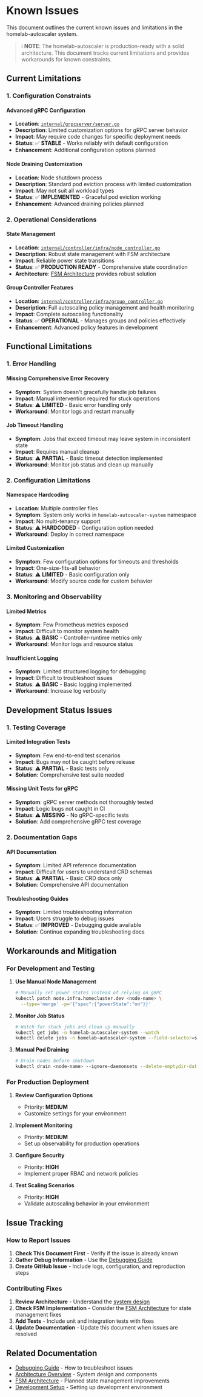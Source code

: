 # Known Issues

This document outlines the current known issues and limitations in the homelab-autoscaler system.

> ℹ️ **NOTE**: The homelab-autoscaler is production-ready with a solid architecture. This document tracks current limitations and provides workarounds for known constraints.

## Current Limitations

### 1. Configuration Constraints

#### Advanced gRPC Configuration
- **Location**: [`internal/grpcserver/server.go`](../internal/grpcserver/server.go)
- **Description**: Limited customization options for gRPC server behavior
- **Impact**: May require code changes for specific deployment needs
- **Status**: ✅ **STABLE** - Works reliably with default configuration
- **Enhancement**: Additional configuration options planned

#### Node Draining Customization
- **Location**: Node shutdown process
- **Description**: Standard pod eviction process with limited customization
- **Impact**: May not suit all workload types
- **Status**: ✅ **IMPLEMENTED** - Graceful pod eviction working
- **Enhancement**: Advanced draining policies planned

### 2. Operational Considerations

#### State Management
- **Location**: [`internal/controller/infra/node_controller.go`](../internal/controller/infra/node_controller.go)
- **Description**: Robust state management with FSM architecture
- **Impact**: Reliable power state transitions
- **Status**: ✅ **PRODUCTION READY** - Comprehensive state coordination
- **Architecture**: [FSM Architecture](../architecture/state.md) provides robust solution

#### Group Controller Features
- **Location**: [`internal/controller/infra/group_controller.go`](../internal/controller/infra/group_controller.go)
- **Description**: Full autoscaling policy management and health monitoring
- **Impact**: Complete autoscaling functionality
- **Status**: ✅ **OPERATIONAL** - Manages groups and policies effectively
- **Enhancement**: Advanced policy features in development

## Functional Limitations

### 1. Error Handling

#### Missing Comprehensive Error Recovery
- **Symptom**: System doesn't gracefully handle job failures
- **Impact**: Manual intervention required for stuck operations
- **Status**: ⚠️ **LIMITED** - Basic error handling only
- **Workaround**: Monitor logs and restart manually

#### Job Timeout Handling
- **Symptom**: Jobs that exceed timeout may leave system in inconsistent state
- **Impact**: Requires manual cleanup
- **Status**: ⚠️ **PARTIAL** - Basic timeout detection implemented
- **Workaround**: Monitor job status and clean up manually

### 2. Configuration Limitations

#### Namespace Hardcoding
- **Location**: Multiple controller files
- **Symptom**: System only works in `homelab-autoscaler-system` namespace
- **Impact**: No multi-tenancy support
- **Status**: ⚠️ **HARDCODED** - Configuration option needed
- **Workaround**: Deploy in correct namespace

#### Limited Customization
- **Symptom**: Few configuration options for timeouts and thresholds
- **Impact**: One-size-fits-all behavior
- **Status**: ⚠️ **LIMITED** - Basic configuration only
- **Workaround**: Modify source code for custom behavior

### 3. Monitoring and Observability

#### Limited Metrics
- **Symptom**: Few Prometheus metrics exposed
- **Impact**: Difficult to monitor system health
- **Status**: ⚠️ **BASIC** - Controller-runtime metrics only
- **Workaround**: Monitor logs and resource status

#### Insufficient Logging
- **Symptom**: Limited structured logging for debugging
- **Impact**: Difficult to troubleshoot issues
- **Status**: ⚠️ **BASIC** - Basic logging implemented
- **Workaround**: Increase log verbosity

## Development Status Issues

### 1. Testing Coverage

#### Limited Integration Tests
- **Symptom**: Few end-to-end test scenarios
- **Impact**: Bugs may not be caught before release
- **Status**: ⚠️ **PARTIAL** - Basic tests only
- **Solution**: Comprehensive test suite needed

#### Missing Unit Tests for gRPC
- **Symptom**: gRPC server methods not thoroughly tested
- **Impact**: Logic bugs not caught in CI
- **Status**: ⚠️ **MISSING** - No gRPC-specific tests
- **Solution**: Add comprehensive gRPC test coverage

### 2. Documentation Gaps

#### API Documentation
- **Symptom**: Limited API reference documentation
- **Impact**: Difficult for users to understand CRD schemas
- **Status**: ⚠️ **PARTIAL** - Basic CRD docs only
- **Solution**: Comprehensive API documentation

#### Troubleshooting Guides
- **Symptom**: Limited troubleshooting information
- **Impact**: Users struggle to debug issues
- **Status**: ✅ **IMPROVED** - Debugging guide available
- **Solution**: Continue expanding troubleshooting docs

## Workarounds and Mitigation

### For Development and Testing

1. **Use Manual Node Management**
   ```bash
   # Manually set power states instead of relying on gRPC
   kubectl patch node.infra.homecluster.dev <node-name> \
     --type='merge' -p='{"spec":{"powerState":"on"}}'
   ```

2. **Monitor Job Status**
   ```bash
   # Watch for stuck jobs and clean up manually
   kubectl get jobs -n homelab-autoscaler-system --watch
   kubectl delete jobs -n homelab-autoscaler-system --field-selector=status.successful=0
   ```

3. **Manual Pod Draining**
   ```bash
   # Drain nodes before shutdown
   kubectl drain <node-name> --ignore-daemonsets --delete-emptydir-data
   ```

### For Production Deployment

1. **Review Configuration Options**
   - Priority: **MEDIUM**
   - Customize settings for your environment

2. **Implement Monitoring**
   - Priority: **MEDIUM**
   - Set up observability for production operations

3. **Configure Security**
   - Priority: **HIGH**
   - Implement proper RBAC and network policies

4. **Test Scaling Scenarios**
   - Priority: **HIGH**
   - Validate autoscaling behavior in your environment

## Issue Tracking

### How to Report Issues

1. **Check This Document First** - Verify if the issue is already known
2. **Gather Debug Information** - Use the [Debugging Guide](debugging-guide.md)
3. **Create GitHub Issue** - Include logs, configuration, and reproduction steps

### Contributing Fixes

1. **Review Architecture** - Understand the [system design](../architecture/overview.md)
2. **Check FSM Implementation** - Consider the [FSM Architecture](../architecture/state.md) for state management fixes
3. **Add Tests** - Include unit and integration tests with fixes
4. **Update Documentation** - Update this document when issues are resolved

## Related Documentation

- [Debugging Guide](debugging-guide.md) - How to troubleshoot issues
- [Architecture Overview](../architecture/overview.md) - System design and components
- [FSM Architecture](../architecture/state.md) - Planned state management improvements
- [Development Setup](../development/setup.md) - Setting up development environment